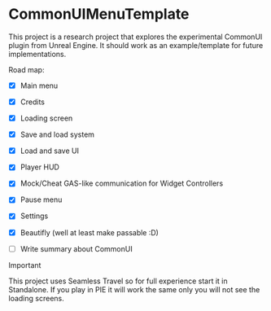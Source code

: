 # CommonUIMenuTemplate
This project is a research project that explores the experimental CommonUI plugin from Unreal Engine. It should work as an example/template for future implementations. 

Road map:
- [x] Main menu
- [x] Credits
- [x] Loading screen
- [x] Save and load system
- [x] Load and save UI
- [x] Player HUD
- [x] Mock/Cheat GAS-like communication for Widget Controllers
- [x] Pause menu
- [x] Settings
- [x] Beautifly (well at least make passable :D)
- [ ] Write summary about CommonUI


> [!IMPORTANT]
> This project uses Seamless Travel so for full experience start it in Standalone. If you play in PIE it will work the same only you will not see the loading screens.


